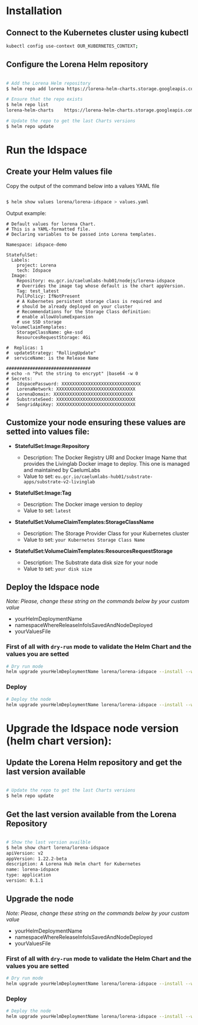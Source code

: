 # Installation

## Connect to the Kubernetes cluster using kubectl

```bash
kubectl config use-context OUR_KUBERNETES_CONTEXT;
```

## Configure the Lorena Helm repository 

```bash

# Add the Lorena Helm repository
$ helm repo add lorena https://lorena-helm-charts.storage.googleapis.com

# Ensure that the repo exists
$ helm repo list
lorena-helm-charts    https://lorena-helm-charts.storage.googleapis.com

# Update the repo to get the last Charts versions
$ helm repo update

```

# Run the Idspace

## Create your Helm values file

Copy the output of the command below into a values YAML file

```bash

$ helm show values lorena/lorena-idspace > values.yaml

```

Output example:

```
# Default values for lorena Chart.
# This is a YAML-formatted file.
# Declaring variables to be passed into Lorena templates.

Namespace: idspace-demo

StatefulSet:
  Labels: 
    project: Lorena
    tech: Idspace
  Image:
    Repository: eu.gcr.io/caelumlabs-hub01/nodejs/lorena-idspace
    # Overrides the image tag whose default is the chart appVersion.
    Tag: test_latest
    PullPolicy: IfNotPresent
    # A Kubernetes persistent storage class is required and 
    # should be already deployed on your cluster
    # Recommendations for the Storage Class definition:
    # enable allowVolumeExpansion
    # use SSD storage
  VolumeClaimTemplates:
    StorageClassName: gke-ssd
    ResourcesRequestStorage: 4Gi

#  Replicas: 1
#  updateStrategy: "RollingUpdate"
#  serviceName: is the Release Name

################################
# echo -n "Put the string to encrypt" |base64 -w 0
# Secrets:
#   IdspacePassword: XXXXXXXXXXXXXXXXXXXXXXXXXXXXXX
#   LorenaNetwork: XXXXXXXXXXXXXXXXXXXXXXXXXXXXXX
#   LorenaDomain: XXXXXXXXXXXXXXXXXXXXXXXXXXXXXX
#   SubstrateSeed: XXXXXXXXXXXXXXXXXXXXXXXXXXXXXX 
#   SengridApiKey: XXXXXXXXXXXXXXXXXXXXXXXXXXXXXX

```

## Customize your node ensuring these values are setted into values file:

- **StatefulSet:Image:Repository**
  - Description: The Docker Registry URI and Docker Image Name that provides the Livinglab Docker image to deploy. This one is managed and maintained by CaelumLabs 
  - Value to set: `eu.gcr.io/caelumlabs-hub01/substrate-apps/substrate-v2-livinglab`

- **StatefulSet:Image:Tag**
  - Description: The Docker image version to deploy  
  - Value to set: `latest`

- **StatefulSet:VolumeClaimTemplates:StorageClassName**
  - Description: The Storage Provider Class for your Kubernetes cluster 
  - Value to set: `your Kubernetes Storage Class Name`

- **StatefulSet:VolumeClaimTemplates:ResourcesRequestStorage**
  - Description: The Substrate data disk size for your node  
  - Value to set: `your disk size`

## Deploy the Idspace node

*Note: Please, change these string on the commands below by your custom value*

- yourHelmDeploymentName
- namespaceWhereReleaseInfoIsSavedAndNodeDeployed
- yourValuesFile

### First of all with `dry-run` mode to validate the Helm Chart and the values you are setted

```bash
# Dry run mode
helm upgrade yourHelmDeploymentName lorena/lorena-idspace --install --wait --atomic --namespace namespaceWhereReleaseInfoIsSavedAndNodeDeployed --create-namespace -f yourValuesFile --dry-run
```

### Deploy
```bash
# Deploy the node
helm upgrade yourHelmDeploymentName lorena/lorena-idspace --install --wait --atomic --namespace namespaceWhereReleaseInfoIsSavedAndNodeDeployed --create-namespace -f yourValuesFile 
```

# Upgrade the Idspace node version (helm chart version):

## Update the Lorena Helm repository and get the last version available

```bash

# Update the repo to get the last Charts versions
$ helm repo update

```

## Get the last version available from the Lorena Repository

```bash

# Show the last version availble
$ helm show chart lorena/lorena-idspace
apiVersion: v2
appVersion: 1.22.2-beta
description: A Lorena Hub Helm chart for Kubernetes
name: lorena-idspace
type: application
version: 0.1.1

```

## Upgrade the node

*Note: Please, change these string on the commands below by your custom value*

- yourHelmDeploymentName
- namespaceWhereReleaseInfoIsSavedAndNodeDeployed
- yourValuesFile

### First of all with `dry-run` mode to validate the Helm Chart and the values you are setted

```bash
# Dry run mode
helm upgrade yourHelmDeploymentName lorena/lorena-idspace --install --wait --atomic --namespace namespaceWhereReleaseInfoIsSavedAndNodeDeployed --version helmChartVersionToDeploy -f yourValuesFile --dry-run
```

### Deploy
```bash
# Deploy the node
helm upgrade yourHelmDeploymentName lorena/lorena-idspace --install --wait --atomic --namespace namespaceWhereReleaseInfoIsSavedAndNodeDeployed --version helmChartVersionToDeploy -f yourValuesFile
```